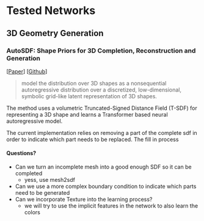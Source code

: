 # Tested Networks

## 3D Geometry Generation

### AutoSDF: Shape Priors for 3D Completion, Reconstruction and Generation
[[Paper](https://arxiv.org/abs/2203.09516)]
[[Github](https://github.com/yccyenchicheng/AutoSDF)]
> model the distribution over 3D shapes as a nonsequential autoregressive distribution over a discretized,
low-dimensional, symbolic grid-like latent representation of
3D shapes.

The method uses a volumetric Truncated-Signed Distance Field (T-SDF)
for representing a 3D shape and learns a Transformer based neural autoregressive model. 

The current implementation relies on removing a part of the complete sdf in order to indicate which part needs to be replaced.
The fill in process 

#### Questions?
- Can we turn an incomplete mesh into a good enough SDF so it can be completed
  - yess, use mesh2sdf
- Can we use a more complex boundary condition to indicate which parts need to be generated
- Can we incorporate Texture into the learning process?
  - we will try to use the implicit features in the network to also learn the colors